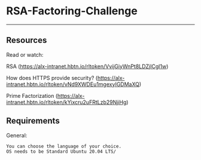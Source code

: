 # RSA-Factoring-Challenge
<hr>

## Resources
Read or watch:

RSA (https://alx-intranet.hbtn.io/rltoken/VvijGiyWnPt8LDZjICgl1w)

How does HTTPS provide security? (https://alx-intranet.hbtn.io/rltoken/vNd9XWDEu1mgexyIGDMaXQ)

Prime Factorization (https://alx-intranet.hbtn.io/rltoken/kYixcru2uFRtLzb29NjiHg)


## Requirements

General:

	You can choose the language of your choice.
	OS needs to be Standard Ubuntu 20.04 LTS/

